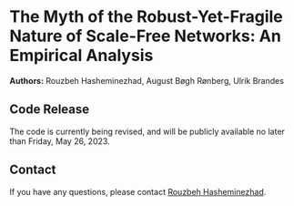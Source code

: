 # The Myth of the Robust-Yet-Fragile Nature of Scale-Free Networks: An Empirical Analysis

**Authors:** Rouzbeh Hasheminezhad, August Bøgh Rønberg, Ulrik Brandes

## Code Release
The code is currently being revised, and will be publicly available no later than Friday, May 26, 2023.

## Contact
If you have any questions, please contact [Rouzbeh Hasheminezhad](mailto:shashemi@ethz.ch).

